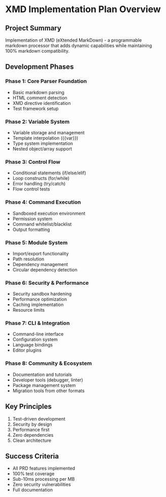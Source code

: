 # XMD Implementation Plan Overview

## Project Summary
Implementation of XMD (eXtended MarkDown) - a programmable markdown processor that adds dynamic capabilities while maintaining 100% markdown compatibility.

## Development Phases

### Phase 1: Core Parser Foundation
- Basic markdown parsing
- HTML comment detection
- XMD directive identification
- Test framework setup

### Phase 2: Variable System
- Variable storage and management
- Template interpolation ({{var}})
- Type system implementation
- Nested object/array support

### Phase 3: Control Flow
- Conditional statements (if/else/elif)
- Loop constructs (for/while)
- Error handling (try/catch)
- Flow control tests

### Phase 4: Command Execution
- Sandboxed execution environment
- Permission system
- Command whitelist/blacklist
- Output formatting

### Phase 5: Module System
- Import/export functionality
- Path resolution
- Dependency management
- Circular dependency detection

### Phase 6: Security & Performance
- Security sandbox hardening
- Performance optimization
- Caching implementation
- Resource limits

### Phase 7: CLI & Integration
- Command-line interface
- Configuration system
- Language bindings
- Editor plugins

### Phase 8: Community & Ecosystem
- Documentation and tutorials
- Developer tools (debugger, linter)
- Package management system
- Migration tools from other formats

## Key Principles
1. Test-driven development
2. Security by design
3. Performance first
4. Zero dependencies
5. Clean architecture

## Success Criteria
- All PRD features implemented
- 100% test coverage
- Sub-10ms processing per MB
- Zero security vulnerabilities
- Full documentation